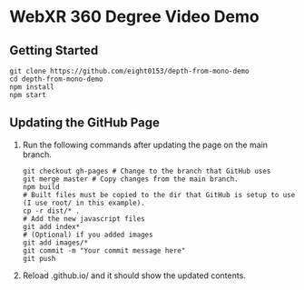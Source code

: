 # WebXR 360 Degree Video Demo
## Getting Started
```shell
git clone https://github.com/eight0153/depth-from-mono-demo
cd depth-from-mono-demo
npm install
npm start
```

## Updating the GitHub Page
1. Run the following commands after updating the page on the main branch.
    ```shell
    git checkout gh-pages # Change to the branch that GitHub uses
    git merge master # Copy changes from the main branch. 
    npm build
    # Built files must be copied to the dir that GitHub is setup to use (I use root/ in this example).
    cp -r dist/* .
    # Add the new javascript files
    git add index* 
    # (Optional) if you added images
    git add images/*
    git commit -m "Your commit message here"
    git push
    ```
2. Reload <GitHub Username>.github.io/<Repository name> and it should show the updated contents.
